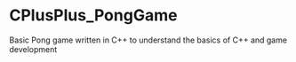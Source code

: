 # CPlusPlus_PongGame
Basic Pong game written in C++ to understand the basics of C++ and game development
